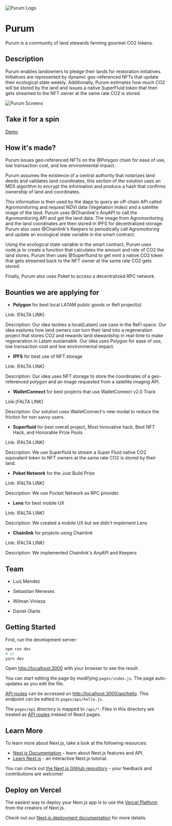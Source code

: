 ![Purum Logo](https://postimg.cc/n9cKSMVv)

# Purum 
Purum is a community of land stewards farming gourmet CO2 tokens. 

## Description 
Purum enables landowners to pledge their lands for restoration initiatives. Initiatives are represented by dynamic geo-referenced NFTs that update their ecological state weekly. Additionally, Purum estimates how much CO2 will be stored by the land and issues a native SuperFluid token that then gets streamed to the NFT owner at the same rate CO2 is stored.

![Purum Screens](https://postimg.cc/Kkv7YRXR)

## Take it for a spin

[Demo](https://purum.vercel.app/)

## How it's made?
Purum issues geo-referenced NFTs on the @Polygon chain for ease of use, low transaction cost, and low environmental impact. 

Purum assumes the existence of a central authority that notarizes land deeds and validates land coordinates, this section of the solution uses an MD5 algorithm to encrypt the information and produce a hash that confirms ownership of land and coordinates. 

This information is then used by the dapp to query an off-chain API called Agromonitoring and request NDVI data (Vegetation Index) and a satellite image of the land. Purum uses @Chainlink's AnyAPI to call the Agromonitoring API and get the land data. The image from Agromonitoring and the land coordinates are then stored in IPFS for decentralized storage. Purum also uses @Chainlink's Keepers to periodically call Agromoitoring and update an ecological state variable in the smart contract. 

Using the ecological state variable in the smart contract, Purum uses node.js to create a function that calculates the amount and rate of CO2 the land stores. Purum then uses @Superfluind to get mint a native CO2 token that gets streamed back to the NFT owner at the same rate CO2 gets stored. 

Finally, Purum also uses Poket to access a decentralized RPC network.

## Bounties we are applying for

- **Polygon** for best local LATAM public goods or Refi project(s) 

Link: (FALTA LINK)

Description: Our idea tackles a local(Latam) use case in the ReFi space. Our idea explores how land owners can turn their land into a regeneration project that stores CO2 and rewards land stewardship in real-time to make regeneration in Latam sustainable. Our idea uses Polygon for ease of use, low transaction cost and low environmental impact. 

- **IPFS** for best use of NFT.storage

Link: (FALTA LINK)

Description: Our idea uses NFT.storage to store the coordinates of a geo-referenced polygon and an image requested from a satellite imaging API.

- **WalletConnect** for best projects that use WalletConnect v2.0 Track

Link:(FALTA LINK)

Description: Our solution uses WalletConnect's new modal to reduce the friction for non savvy users.

- **Superfluid** for best overall project, Most Innovative hack, Best NFT Hack, and Honorable Prize Pools

Link: (FALTA LINK)

Description: We use Superfluid to stream a Super Fluid native CO2 equivalent token to NFT owners at the same rate CO2 is stored by their land. 

- **Poket Network** for the Just Build Prize

Link: (FALTA LINK)

Description: We use Pocket Network as RPC provider. 

- **Lens** for best mobile UX

Link: (FALTA LINK)

Description: We created a mobile UX but we didn't implement Lens

- **Chainlink** for projects using Chainlink

Link: (FALTA LINK)

Description: We implemented Chainlink's AnyAPI and Keepers

## Team
- Luis Mendez

- Sebastian Meneses 

- Wilman Vinieza

- Daniel Olarte



## Getting Started

First, run the development server:

```bash
npm run dev
# or
yarn dev
```

Open [http://localhost:3000](http://localhost:3000) with your browser to see the result.

You can start editing the page by modifying `pages/index.js`. The page auto-updates as you edit the file.

[API routes](https://nextjs.org/docs/api-routes/introduction) can be accessed on [http://localhost:3000/api/hello](http://localhost:3000/api/hello). This endpoint can be edited in `pages/api/hello.js`.

The `pages/api` directory is mapped to `/api/*`. Files in this directory are treated as [API routes](https://nextjs.org/docs/api-routes/introduction) instead of React pages.

## Learn More

To learn more about Next.js, take a look at the following resources:

- [Next.js Documentation](https://nextjs.org/docs) - learn about Next.js features and API.
- [Learn Next.js](https://nextjs.org/learn) - an interactive Next.js tutorial.

You can check out [the Next.js GitHub repository](https://github.com/vercel/next.js/) - your feedback and contributions are welcome!

## Deploy on Vercel

The easiest way to deploy your Next.js app is to use the [Vercel Platform](https://vercel.com/new?utm_medium=default-template&filter=next.js&utm_source=create-next-app&utm_campaign=create-next-app-readme) from the creators of Next.js.

Check out our [Next.js deployment documentation](https://nextjs.org/docs/deployment) for more details.
